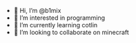 - 👋 Hi, I’m @b1mix
- 👀 I’m interested in programming
- 🌱 I’m currently learning cotlin
- 💞️ I’m looking to collaborate on minecraft

<!---
b1mix/b1mix is a ✨ special ✨ repository because its `README.md` (this file) appears on your GitHub profile.
You can click the Preview link to take a look at your changes.
--->
